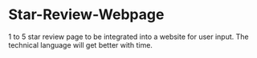 # Star-Review-Webpage
1 to 5 star review page to be integrated into a website for user input. The technical language will get better with time.
